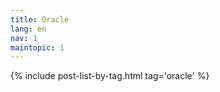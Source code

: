 ```yaml
---
title: Oracle
lang: en
nav: 1
maintopic: 1
---
```


{% include post-list-by-tag.html tag='oracle' %}
